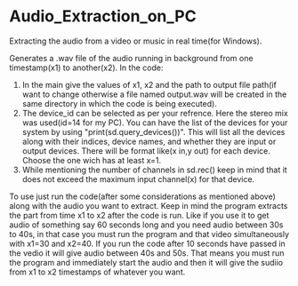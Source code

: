 # Audio_Extraction_on_PC
Extracting the audio from a video or music in real time(for Windows).

Generates a .wav file of the audio running in background from one timestamp(x1) to another(x2).
In the code:
1. In the main give the values of x1, x2 and the path to output file path(if want to change otherwise a file named output.wav will be created in the same directory in which the code is being executed).
2. The device_id can be selected as per your refrence. Here the stereo mix was used(id=14 for my PC). You can have the list of the devices for your system by using "print(sd.query_devices())". This will list all the devices along with their indices, device names, and whether they are input or output devices. There will be format like(x in,y out) for each device. Choose the one wich has at least x=1.
3. While mentioning the number of channels in sd.rec() keep in mind that it does not exceed the maximum input channel(x) for that device.

To use just run the code(after some considerations as mentioned above) along with the audio you want to extract. Keep in mind the program extracts the part from time x1 to x2 after the code is run. Like if you use it to get audio of something say 60 seconds long and you need audio between 30s to 40s, in that case you must run the program and that video simultaneously with x1=30 and x2=40. If you run the code after 10 seconds have passed in the vedio it will give audio between 40s and 50s. That means you must run the program and immediately start the audio and then it will give the sudiio from x1 to x2 timestamps of whatever you want.
